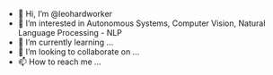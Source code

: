 - 👋 Hi, I’m @leohardworker
- 👀 I’m interested in Autonomous Systems, Computer Vision, Natural Language Processing - NLP
- 🌱 I’m currently learning ...
- 💞️ I’m looking to collaborate on ...
- 📫 How to reach me ...

<!---
leohardworker/leohardworker is a ✨ special ✨ repository because its `README.md` (this file) appears on your GitHub profile.
You can click the Preview link to take a look at your changes.
--->
